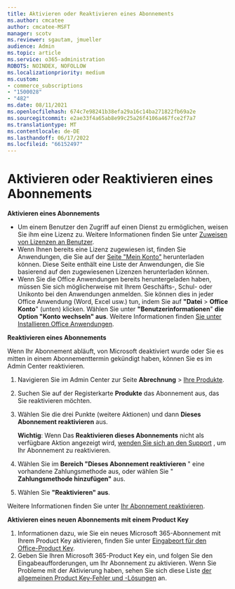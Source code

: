```yaml
---
title: Aktivieren oder Reaktivieren eines Abonnements
ms.author: cmcatee
author: cmcatee-MSFT
manager: scotv
ms.reviewer: sgautam, jmueller
audience: Admin
ms.topic: article
ms.service: o365-administration
ROBOTS: NOINDEX, NOFOLLOW
ms.localizationpriority: medium
ms.custom:
- commerce_subscriptions
- "1500028"
- "482"
ms.date: 08/11/2021
ms.openlocfilehash: 674c7e98241b38efa29a16c14ba271822fb69a2e
ms.sourcegitcommit: e2ae33f4a65ab8e99c25a26f4106a467fce2f7a7
ms.translationtype: MT
ms.contentlocale: de-DE
ms.lasthandoff: 06/17/2022
ms.locfileid: "66152497"
---
```

# <a name="activate-or-reactivate-a-subscription"></a>Aktivieren oder Reaktivieren eines Abonnements

**Aktivieren eines Abonnements**

- Um einem Benutzer den Zugriff auf einen Dienst zu ermöglichen, weisen Sie ihm eine Lizenz zu. Weitere Informationen finden Sie unter [Zuweisen von Lizenzen an Benutzer](https://docs.microsoft.com/microsoft-365/admin/manage/assign-licenses-to-users).
- Wenn Ihnen bereits eine Lizenz zugewiesen ist, finden Sie Anwendungen, die Sie auf der [Seite "Mein Konto"](https://portal.office.com/account/#installs) herunterladen können. Diese Seite enthält eine Liste der Anwendungen, die Sie basierend auf den zugewiesenen Lizenzen herunterladen können.
- Wenn Sie die Office Anwendungen bereits heruntergeladen haben, müssen Sie sich möglicherweise mit Ihrem Geschäfts-, Schul- oder Unikonto bei den Anwendungen anmelden. Sie können dies in jeder Office Anwendung (Word, Excel usw.) tun, indem Sie auf **"Datei** >  **Office Konto**" (unten) klicken. Wählen Sie unter **"Benutzerinformationen**" **die Option "Konto wechseln" aus**. Weitere Informationen finden [Sie unter Installieren Office Anwendungen](https://docs.microsoft.com/microsoft-365/admin/setup/install-applications).

**Reaktivieren eines Abonnements**

Wenn Ihr Abonnement abläuft, von Microsoft deaktiviert wurde oder Sie es mitten in einem Abonnementtermin gekündigt haben, können Sie es im Admin Center reaktivieren.
  
1. Navigieren Sie im Admin Center zur Seite **Abrechnung** > [Ihre Produkte](https://go.microsoft.com/fwlink/p/?linkid=842054).
2. Suchen Sie auf der Registerkarte **Produkte** das Abonnement aus, das Sie reaktivieren möchten.
3. Wählen Sie die drei Punkte (weitere Aktionen) und dann **Dieses Abonnement reaktivieren** aus.

    **Wichtig**: Wenn Das **Reaktivieren dieses Abonnements** nicht als verfügbare Aktion angezeigt wird, [wenden Sie sich an den Support](https://go.microsoft.com/fwlink/p/?linkid=518322) , um Ihr Abonnement zu reaktivieren.

4. Wählen Sie im **Bereich "Dieses Abonnement reaktivieren** " eine vorhandene Zahlungsmethode aus, oder wählen Sie " **Zahlungsmethode hinzufügen"** aus.
5. Wählen Sie **"Reaktivieren" aus**.

Weitere Informationen finden Sie unter [Ihr Abonnement reaktivieren](https://docs.microsoft.com/microsoft-365/commerce/subscriptions/reactivate-your-subscription).

**Aktivieren eines neuen Abonnements mit einem Product Key**

1. Informationen dazu, wie Sie ein neues Microsoft 365-Abonnement mit Ihrem Product Key aktivieren, finden Sie unter [Eingabeort für den Office-Product Key](https://support.office.com/article/where-to-enter-your-office-product-key-0a82e5ae-739e-4b92-a6f4-2ec780c185db).
2. Geben Sie Ihren Microsoft 365-Product Key ein, und folgen Sie den Eingabeaufforderungen, um Ihr Abonnement zu aktivieren. Wenn Sie Probleme mit der Aktivierung haben, sehen Sie sich diese Liste [der allgemeinen Product Key-Fehler und -Lösungen](https://docs.microsoft.com/microsoft-365/commerce/product-key-errors-and-solutions) an.
